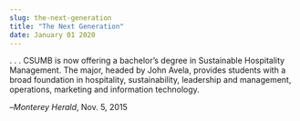 ```yaml
---
slug: the-next-generation
title: "The Next Generation"
date: January 01 2020
---
```


 
<p>
  . . . CSUMB is now offering a bachelor’s degree in Sustainable Hospitality
  Management. The major, headed by John Avela, provides students with a broad
  foundation in hospitality, sustainability, leadership and management,
  operations, marketing and information technology.
</p>
<p>–<em>Monterey Herald</em>, Nov. 5, 2015</p>
 

